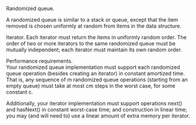 Randomized queue. 

A randomized queue is similar to a stack or queue, except that the item removed is chosen uniformly at random from items 
in the data structure.

Iterator.  Each iterator must return the items in uniformly random order. The order of two or more iterators to the same 
randomized queue must be mutually independent; each iterator must maintain its own random order.

Performance requirements.  
Your randomized queue implementation must support each randomized queue operation (besides creating an iterator) in 
constant amortized time. That is, any sequence of m randomized queue operations (starting from an empty queue) must take 
at most cm steps in the worst case, for some constant c.

Additionally, your iterator implementation must support operations next() and hasNext() in constant worst-case time; and 
construction in linear time; you may (and will need to) use a linear amount of extra memory per iterator.